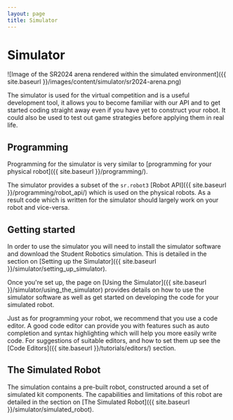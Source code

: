 ```yaml
---
layout: page
title: Simulator
---
```


# Simulator

![Image of the SR2024 arena rendered within the simulated environment]({{ site.baseurl }}/images/content/simulator/sr2024-arena.png)

The simulator is used for the virtual competition and is a useful development tool, it allows you to become familiar with our API and to get started coding straight away even if you have yet to construct your robot.
It could also be used to test out game strategies before applying them in real life.

## Programming

Programming for the simulator is very similar to [programming for your physical robot]({{ site.baseurl }}/programming/).

The simulator provides a subset of the `sr.robot3` [Robot API]({{ site.baseurl }}/programming/robot_api/) which is used on the physical robots.
As a result code which is written for the simulator should largely work on your robot and vice-versa.

## Getting started

In order to use the simulator you will need to install the simulator software and download the Student Robotics simulation.
This is detailed in the section on [Setting up the Simulator]({{ site.baseurl }}/simulator/setting_up_simulator).

Once you're set up, the page on [Using the Simulator]({{ site.baseurl }}/simulator/using_the_simulator) provides details on how to use the simulator software as well as get started on developing the code for your simulated robot.

Just as for programming your robot, we recommend that you use a code editor.
A good code editor can provide you with features such as auto completion and syntax highlighting which will help you more easily write code.
For suggestions of suitable editors, and how to set them up see the [Code Editors]({{ site.baseurl }}/tutorials/editors/) section.

## The Simulated Robot

The simulation contains a pre-built robot, constructed around a set of simulated kit components.
The capabilities and limitations of this robot are detailed in the section on [The Simulated Robot]({{ site.baseurl }}/simulator/simulated_robot).
